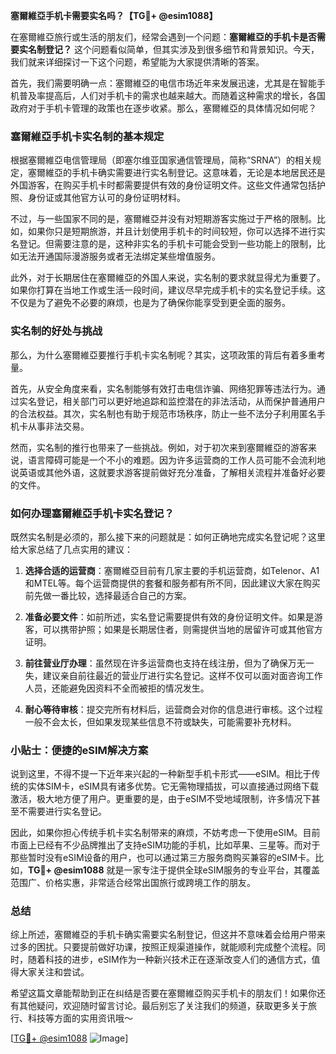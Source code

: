 **塞爾維亞手机卡需要实名吗？【TG💪+ @esim1088】**

在塞爾維亞旅行或生活的朋友们，经常会遇到一个问题：**塞爾維亞的手机卡是否需要实名制登记？** 这个问题看似简单，但其实涉及到很多细节和背景知识。今天，我们就来详细探讨一下这个问题，希望能为大家提供清晰的答案。

首先，我们需要明确一点：塞爾維亞的电信市场近年来发展迅速，尤其是在智能手机普及率提高后，人们对手机卡的需求也越来越大。而随着这种需求的增长，各国政府对于手机卡管理的政策也在逐步收紧。那么，塞爾維亞的具体情况如何呢？

### 塞爾維亞手机卡实名制的基本规定

根据塞爾維亞电信管理局（即塞尔维亚国家通信管理局，简称“SRNA”）的相关规定，塞爾維亞的手机卡确实需要进行实名制登记。这意味着，无论是本地居民还是外国游客，在购买手机卡时都需要提供有效的身份证明文件。这些文件通常包括护照、身份证或其他官方认可的身份证明材料。

不过，与一些国家不同的是，塞爾維亞并没有对短期游客实施过于严格的限制。比如，如果你只是短期旅游，并且计划使用手机卡的时间较短，你可以选择不进行实名登记。但需要注意的是，这种非实名的手机卡可能会受到一些功能上的限制，比如无法开通国际漫游服务或者无法绑定某些增值服务。

此外，对于长期居住在塞爾維亞的外国人来说，实名制的要求就显得尤为重要了。如果你打算在当地工作或生活一段时间，建议尽早完成手机卡的实名登记手续。这不仅是为了避免不必要的麻烦，也是为了确保你能享受到更全面的服务。

### 实名制的好处与挑战

那么，为什么塞爾維亞要推行手机卡实名制呢？其实，这项政策的背后有着多重考量。

首先，从安全角度来看，实名制能够有效打击电信诈骗、网络犯罪等违法行为。通过实名登记，相关部门可以更好地追踪和监控潜在的非法活动，从而保护普通用户的合法权益。其次，实名制也有助于规范市场秩序，防止一些不法分子利用匿名手机卡从事非法交易。

然而，实名制的推行也带来了一些挑战。例如，对于初次来到塞爾維亞的游客来说，语言障碍可能是一个不小的难题。因为许多运营商的工作人员可能不会流利地说英语或其他外语，这就要求游客提前做好充分准备，了解相关流程并准备好必要的文件。

### 如何办理塞爾維亞手机卡实名登记？

既然实名制是必须的，那么接下来的问题就是：如何正确地完成实名登记呢？这里给大家总结了几点实用的建议：

1. **选择合适的运营商**：塞爾維亞目前有几家主要的手机运营商，如Telenor、A1和MTEL等。每个运营商提供的套餐和服务都有所不同，因此建议大家在购买前先做一番比较，选择最适合自己的方案。

2. **准备必要文件**：如前所述，实名登记需要提供有效的身份证明文件。如果是游客，可以携带护照；如果是长期居住者，则需提供当地的居留许可或其他官方证明。

3. **前往营业厅办理**：虽然现在许多运营商也支持在线注册，但为了确保万无一失，建议亲自前往最近的营业厅进行实名登记。这样不仅可以面对面咨询工作人员，还能避免因资料不全而被拒的情况发生。

4. **耐心等待审核**：提交完所有材料后，运营商会对你的信息进行审核。这个过程一般不会太长，但如果发现某些信息不符或缺失，可能需要补充材料。

### 小贴士：便捷的eSIM解决方案

说到这里，不得不提一下近年来兴起的一种新型手机卡形式——eSIM。相比于传统的实体SIM卡，eSIM具有诸多优势。它无需物理插拔，可以直接通过网络下载激活，极大地方便了用户。更重要的是，由于eSIM不受地域限制，许多情况下甚至不需要进行实名登记。

因此，如果你担心传统手机卡实名制带来的麻烦，不妨考虑一下使用eSIM。目前市面上已经有不少品牌推出了支持eSIM功能的手机，比如苹果、三星等。而对于那些暂时没有eSIM设备的用户，也可以通过第三方服务商购买兼容的eSIM卡。比如，**TG💪+ @esim1088** 就是一家专注于提供全球eSIM服务的专业平台，其覆盖范围广、价格实惠，非常适合经常出国旅行或跨境工作的朋友。

### 总结

综上所述，塞爾維亞的手机卡确实需要实名制登记，但这并不意味着会给用户带来过多的困扰。只要提前做好功课，按照正规渠道操作，就能顺利完成整个流程。同时，随着科技的进步，eSIM作为一种新兴技术正在逐渐改变人们的通信方式，值得大家关注和尝试。

希望这篇文章能帮助到正在纠结是否要在塞爾維亞购买手机卡的朋友们！如果你还有其他疑问，欢迎随时留言讨论。最后别忘了关注我们的频道，获取更多关于旅行、科技等方面的实用资讯哦～

[[TG💪+ @esim1088](https://t.me/s/esim1088) ![Image](https://i.postimg.cc/4NQfJmqS/Snipaste-2025-05-13-00-14-12.png)]